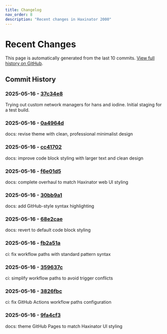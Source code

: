 ```yaml
---
title: Changelog
nav_order: 8
description: "Recent changes in Haxinator 2000"
---
```


# Recent Changes

This page is automatically generated from the last 10 commits. 
[View full history on GitHub](https://github.com/morehax/haxinator/commits/main).

## Commit History

### 2025-05-16 - [37c34e8](https://github.com/morehax/haxinator/commit/37c34e8eddddee08ac5cd180cb45b3732b805fdc)

Trying out custom network managers for hans and iodine. Initial staging for a test build.


### 2025-05-16 - [0a4964d](https://github.com/morehax/haxinator/commit/0a4964de359722edd28514484c9ad27f98602321)

docs: revise theme with clean, professional minimalist design


### 2025-05-16 - [cc41702](https://github.com/morehax/haxinator/commit/cc41702c4b8e37b03313914247d38abad1fab3f5)

docs: improve code block styling with larger text and clean design


### 2025-05-16 - [f6e01d5](https://github.com/morehax/haxinator/commit/f6e01d5783537dd56980b4d8aec60ad0daa92f31)

docs: complete overhaul to match Haxinator web UI styling


### 2025-05-16 - [30bb9a1](https://github.com/morehax/haxinator/commit/30bb9a1c76d55f5c35f59addbad0c696a558777a)

docs: add GitHub-style syntax highlighting


### 2025-05-16 - [68e2cae](https://github.com/morehax/haxinator/commit/68e2cae87a3fa191c634c012983040d0505ff1fb)

docs: revert to default code block styling


### 2025-05-16 - [fb2a51a](https://github.com/morehax/haxinator/commit/fb2a51a6c49a49b25cd69ba08f2459752704f488)

ci: fix workflow paths with standard pattern syntax


### 2025-05-16 - [359637c](https://github.com/morehax/haxinator/commit/359637c9bfeae9c9ea447204194e451f2f06f2a4)

ci: simplify workflow paths to avoid trigger conflicts


### 2025-05-16 - [3826fbc](https://github.com/morehax/haxinator/commit/3826fbc29d328ccb9d65ebd421b09d54c0505f49)

ci: fix GitHub Actions workflow paths configuration


### 2025-05-16 - [9fa4cf3](https://github.com/morehax/haxinator/commit/9fa4cf3c76b4102d16c09cfc2006c1db56106456)

docs: theme GitHub Pages to match Haxinator UI styling


